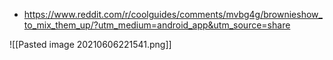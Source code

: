 - https://www.reddit.com/r/coolguides/comments/mvbg4g/brownieshow_to_mix_them_up/?utm_medium=android_app&utm_source=share 

![[Pasted image 20210606221541.png]]